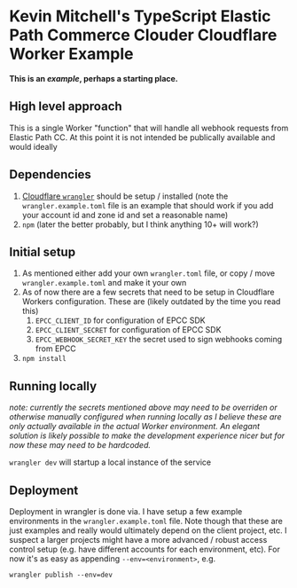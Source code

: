 # Kevin Mitchell's TypeScript Elastic Path Commerce Clouder Cloudflare Worker Example

**This is an _example_, perhaps a starting place.**

## High level approach

This is  a single Worker "function" that will handle all webhook requests from Elastic Path CC. At this point it is not intended be publically available and would ideally 

## Dependencies

1. [Cloudflare `wrangler`](https://github.com/cloudflare/wrangler) should be setup / installed (note the `wrangler.example.toml` file is an example that should work if you add your account id and zone id and set a reasonable name)
2. `npm` (later the better probably, but I think anything 10+ will work?)

## Initial setup

1. As mentioned either add your own `wrangler.toml` file, or copy / move `wrangler.example.toml` and make it your own
2. As of now there are a few secrets that need to be setup in Cloudflare Workers configuration. These are (likely outdated by the time you read this)
    1. `EPCC_CLIENT_ID` for configuration of EPCC SDK
    2. `EPCC_CLIENT_SECRET` for configuration of EPCC SDK
    3. `EPCC_WEBHOOK_SECRET_KEY` the secret used to sign webhooks coming from EPCC
2. `npm install`

## Running locally

_note: currently the secrets mentioned above may need to be overriden or otherwise manually configured when running locally as I believe these are only actually available in the actual Worker environment. An elegant solution is likely possible to make the development experience nicer but for now these may need to be hardcoded._

`wrangler dev` will startup a local instance of the service


## Deployment

Deployment in wrangler is done via. I have setup a few example environments in the `wrangler.example.toml` file. Note though that these are just examples and really would ultimately depend on the client project, etc. I suspect a larger projects might have a more advanced / robust access control setup (e.g. have different accounts for each environment, etc). For now it's as easy as appending `--env=<environment>`, e.g. 

`wrangler publish --env=dev`


